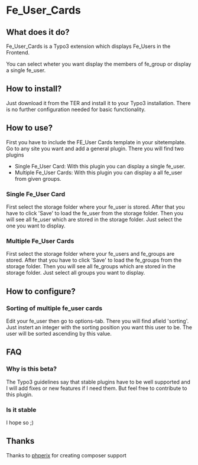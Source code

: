 # Fe_User_Cards

## What does it do?
Fe_User_Cards is a Typo3 extension which displays Fe_Users in the Frontend. 

You can select wheter you want display the members of fe_group or display a single fe_user.

## How to install?
Just download it from the TER and install it to your Typo3 installation.
There is no further configuration needed for basic functionality.

## How to use?
First you have to include the FE_User Cards template in your sitetemplate.
Go to any site you want and add a general plugin. There you will find two plugins 
* Single Fe_User Card: With this plugin you can display a single fe_user.
* Multiple Fe_User Cards: With this plugin you can display a all fe_user from given groups.

### Single Fe_User Card
First select the storage folder where your fe_user is stored. After that you have to click 'Save' to load the fe_user from the storage folder. Then you will see all fe_user which are stored in the storage folder. Just select the one you want to display.

### Multiple Fe_User Cards
First select the storage folder where your fe_users and fe_groups are stored. After that you have to click 'Save' to load the fe_groups from the storage folder. Then you will see all fe_groups which are stored in the storage folder. Just select all groups you want to display.

## How to configure?
### Sorting of multiple fe_user cards
Edit your fe_user then go to options-tab. There you will find afield 'sorting'. Just instert an integer with the sorting position you want this user to be. The user will be sorted ascending by this value.

## FAQ
### Why is this beta?
The Typo3 guidelines say that stable plugins have to be well supported and I will add fixes or new features if I need them. But feel free to contribute to this plugin.

### Is it stable
I hope so ;)

## Thanks
Thanks to [phperix]( https://github.com/phperix ) for creating composer support
